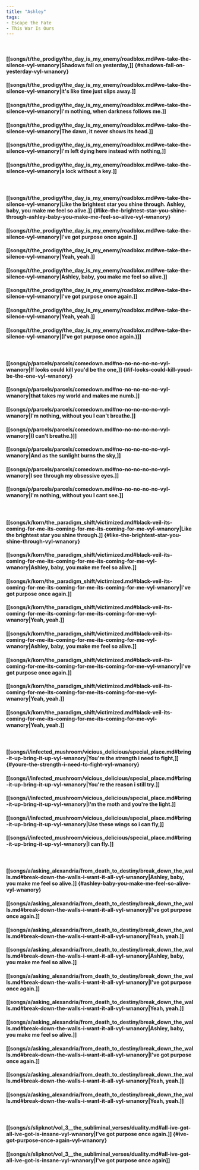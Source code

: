 ```yaml
---
title: "Ashley"
tags:
- Escape the Fate
- This War Is Ours
---
```

&nbsp;
#### [[songs/t/the_prodigy/the_day_is_my_enemy/roadblox.md#we-take-the-silence-vyl-wnanory|Shadows fall on yesterday,]] {#shadows-fall-on-yesterday-vyl-wnanory}
#### [[songs/t/the_prodigy/the_day_is_my_enemy/roadblox.md#we-take-the-silence-vyl-wnanory|it's like time just slips away.]]
#### [[songs/t/the_prodigy/the_day_is_my_enemy/roadblox.md#we-take-the-silence-vyl-wnanory|I'm nothing, when darkness follows me.]]
#### [[songs/t/the_prodigy/the_day_is_my_enemy/roadblox.md#we-take-the-silence-vyl-wnanory|The dawn, it never shows its head.]]
#### [[songs/t/the_prodigy/the_day_is_my_enemy/roadblox.md#we-take-the-silence-vyl-wnanory|I'm left dying here instead with nothing,]]
#### [[songs/t/the_prodigy/the_day_is_my_enemy/roadblox.md#we-take-the-silence-vyl-wnanory|a lock without a key.]]
&nbsp;
#### [[songs/t/the_prodigy/the_day_is_my_enemy/roadblox.md#we-take-the-silence-vyl-wnanory|Like the brightest star you shine through. Ashley, baby, you make me feel so alive.]] {#like-the-brightest-star-you-shine-through-ashley-baby-you-make-me-feel-so-alive-vyl-wnanory}
#### [[songs/t/the_prodigy/the_day_is_my_enemy/roadblox.md#we-take-the-silence-vyl-wnanory|I've got purpose once again.]]
#### [[songs/t/the_prodigy/the_day_is_my_enemy/roadblox.md#we-take-the-silence-vyl-wnanory|Yeah, yeah.]]
#### [[songs/t/the_prodigy/the_day_is_my_enemy/roadblox.md#we-take-the-silence-vyl-wnanory|Ashley, baby, you make me feel so alive.]]
#### [[songs/t/the_prodigy/the_day_is_my_enemy/roadblox.md#we-take-the-silence-vyl-wnanory|I've got purpose once again.]]
#### [[songs/t/the_prodigy/the_day_is_my_enemy/roadblox.md#we-take-the-silence-vyl-wnanory|Yeah, yeah.]]
#### [[songs/t/the_prodigy/the_day_is_my_enemy/roadblox.md#we-take-the-silence-vyl-wnanory|(I've got purpose once again.)]]
&nbsp;
#### [[songs/p/parcels/parcels/comedown.md#no-no-no-no-no-vyl-wnanory|If looks could kill you'd be the one,]] {#if-looks-could-kill-youd-be-the-one-vyl-wnanory}
#### [[songs/p/parcels/parcels/comedown.md#no-no-no-no-no-vyl-wnanory|that takes my world and makes me numb.]]
#### [[songs/p/parcels/parcels/comedown.md#no-no-no-no-no-vyl-wnanory|I'm nothing, without you I can't breathe.]]
#### [[songs/p/parcels/parcels/comedown.md#no-no-no-no-no-vyl-wnanory|(I can't breathe.)]]
#### [[songs/p/parcels/parcels/comedown.md#no-no-no-no-no-vyl-wnanory|And as the sunlight burns the sky,]]
#### [[songs/p/parcels/parcels/comedown.md#no-no-no-no-no-vyl-wnanory|I see through my obsessive eyes.]]
#### [[songs/p/parcels/parcels/comedown.md#no-no-no-no-no-vyl-wnanory|I'm nothing, without you I cant see.]]
&nbsp;
#### [[songs/k/korn/the_paradigm_shift/victimized.md#black-veil-its-coming-for-me-its-coming-for-me-its-coming-for-me-vyl-wnanory|Like the brightest star you shine through.]] {#like-the-brightest-star-you-shine-through-vyl-wnanory}
#### [[songs/k/korn/the_paradigm_shift/victimized.md#black-veil-its-coming-for-me-its-coming-for-me-its-coming-for-me-vyl-wnanory|Ashley, baby, you make me feel so alive.]]
#### [[songs/k/korn/the_paradigm_shift/victimized.md#black-veil-its-coming-for-me-its-coming-for-me-its-coming-for-me-vyl-wnanory|I've got purpose once again.]]
#### [[songs/k/korn/the_paradigm_shift/victimized.md#black-veil-its-coming-for-me-its-coming-for-me-its-coming-for-me-vyl-wnanory|Yeah, yeah.]]
#### [[songs/k/korn/the_paradigm_shift/victimized.md#black-veil-its-coming-for-me-its-coming-for-me-its-coming-for-me-vyl-wnanory|Ashley, baby, you make me feel so alive.]]
#### [[songs/k/korn/the_paradigm_shift/victimized.md#black-veil-its-coming-for-me-its-coming-for-me-its-coming-for-me-vyl-wnanory|I've got purpose once again.]]
#### [[songs/k/korn/the_paradigm_shift/victimized.md#black-veil-its-coming-for-me-its-coming-for-me-its-coming-for-me-vyl-wnanory|Yeah, yeah.]]
#### [[songs/k/korn/the_paradigm_shift/victimized.md#black-veil-its-coming-for-me-its-coming-for-me-its-coming-for-me-vyl-wnanory|Yeah, yeah.]]
&nbsp;
#### [[songs/i/infected_mushroom/vicious_delicious/special_place.md#bring-it-up-bring-it-up-vyl-wnanory|You're the strength i need to fight,]] {#youre-the-strength-i-need-to-fight-vyl-wnanory}
#### [[songs/i/infected_mushroom/vicious_delicious/special_place.md#bring-it-up-bring-it-up-vyl-wnanory|You're the reason i still try.]]
#### [[songs/i/infected_mushroom/vicious_delicious/special_place.md#bring-it-up-bring-it-up-vyl-wnanory|I'm the moth and you're the light.]]
#### [[songs/i/infected_mushroom/vicious_delicious/special_place.md#bring-it-up-bring-it-up-vyl-wnanory|Use these wings so i can fly,]]
#### [[songs/i/infected_mushroom/vicious_delicious/special_place.md#bring-it-up-bring-it-up-vyl-wnanory|I can fly.]]
&nbsp;
#### [[songs/a/asking_alexandria/from_death_to_destiny/break_down_the_walls.md#break-down-the-walls-i-want-it-all-vyl-wnanory|Ashley, baby, you make me feel so alive.]] {#ashley-baby-you-make-me-feel-so-alive-vyl-wnanory}
#### [[songs/a/asking_alexandria/from_death_to_destiny/break_down_the_walls.md#break-down-the-walls-i-want-it-all-vyl-wnanory|I've got purpose once again.]]
#### [[songs/a/asking_alexandria/from_death_to_destiny/break_down_the_walls.md#break-down-the-walls-i-want-it-all-vyl-wnanory|Yeah, yeah.]]
#### [[songs/a/asking_alexandria/from_death_to_destiny/break_down_the_walls.md#break-down-the-walls-i-want-it-all-vyl-wnanory|Ashley, baby, you make me feel so alive.]]
#### [[songs/a/asking_alexandria/from_death_to_destiny/break_down_the_walls.md#break-down-the-walls-i-want-it-all-vyl-wnanory|I've got purpose once again.]]
#### [[songs/a/asking_alexandria/from_death_to_destiny/break_down_the_walls.md#break-down-the-walls-i-want-it-all-vyl-wnanory|Yeah, yeah.]]
#### [[songs/a/asking_alexandria/from_death_to_destiny/break_down_the_walls.md#break-down-the-walls-i-want-it-all-vyl-wnanory|Ashley, baby, you make me feel so alive.]]
#### [[songs/a/asking_alexandria/from_death_to_destiny/break_down_the_walls.md#break-down-the-walls-i-want-it-all-vyl-wnanory|I've got purpose once again.]]
#### [[songs/a/asking_alexandria/from_death_to_destiny/break_down_the_walls.md#break-down-the-walls-i-want-it-all-vyl-wnanory|Yeah, yeah.]]
#### [[songs/a/asking_alexandria/from_death_to_destiny/break_down_the_walls.md#break-down-the-walls-i-want-it-all-vyl-wnanory|Yeah, yeah.]]
&nbsp;
#### [[songs/s/slipknot/vol_3__the_subliminal_verses/duality.md#all-ive-got-all-ive-got-is-insane-vyl-wnanory|I've got purpose once again.]] {#ive-got-purpose-once-again-vyl-wnanory}
#### [[songs/s/slipknot/vol_3__the_subliminal_verses/duality.md#all-ive-got-all-ive-got-is-insane-vyl-wnanory|I've got purpose once again]]
